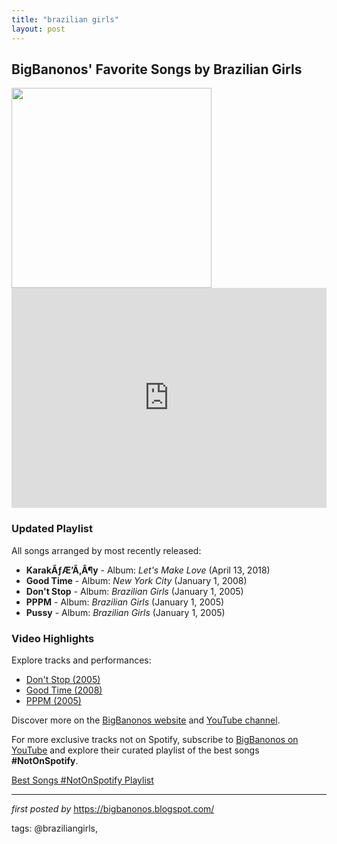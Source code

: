 ```yaml
---
title: "brazilian girls"
layout: post
---
```

<h2>BigBanonos' Favorite Songs by Brazilian Girls</h2>
<div class="separator"><a href="https://lastfm.freetls.fastly.net/i/u/ar0/85ad62d74d4d45ffa60199b8ad8971d5.jpg" ><img alt="" border="0" height="320" data-original-height="400" data-original-width="315" src="https://lastfm.freetls.fastly.net/i/u/ar0/85ad62d74d4d45ffa60199b8ad8971d5.jpg"/></a></div>
<div> <iframe src="https://open.spotify.com/embed/playlist/5ZGTdST88TnLvnDMGbDBTq?utm_source=generator" width="100%" height="352" frameBorder="0" allowfullscreen="" allow="autoplay; clipboard-write; encrypted-media; fullscreen; picture-in-picture" loading="lazy"></iframe>
</div> <h3>Updated Playlist</h3>
<p>All songs arranged by most recently released:</p> <ul> <li><strong>KarakÃƒÆ’Ã‚Â¶y</strong> - Album: <em>Let's Make Love</em> (April 13, 2018)</li> <li><strong>Good Time</strong> - Album: <em>New York City</em> (January 1, 2008)</li> <li><strong>Don't Stop</strong> - Album: <em>Brazilian Girls</em> (January 1, 2005)</li> <li><strong>PPPM</strong> - Album: <em>Brazilian Girls</em> (January 1, 2005)</li> <li><strong>Pussy</strong> - Album: <em>Brazilian Girls</em> (January 1, 2005)</li>
</ul> <h3>Video Highlights</h3>
<p>Explore tracks and performances:</p>
<ul> <li><a href="https://www.youtube.com/watch?v=DONTSTOP" target="_blank">Don't Stop (2005)</a></li> <li><a href="https://www.youtube.com/watch?v=GOODTIME" target="_blank">Good Time (2008)</a></li> <li><a href="https://www.youtube.com/watch?v=PPPM" target="_blank">PPPM (2005)</a></li>
</ul> <p>Discover more on the <a href="https://bigbanonos.blogspot.com/" target="_blank">BigBanonos website</a> and <a href="https://www.youtube.com/@BigBanonos" target="_blank">YouTube channel</a>.</p>


<!--Subscribe and Playlist Links-->
<div>
    <p>For more exclusive tracks not on Spotify, subscribe to <a href="https://www.youtube.com/@BigBanonos" target="_blank">BigBanonos on YouTube</a> and explore their curated playlist of the best songs <strong>#NotOnSpotify</strong>.</p>
    <p><a href="https://www.youtube.com/playlist?list=PLtuNtuTatqI0kFahUCbtbfenC_ET5O_tr" target="_blank">Best Songs #NotOnSpotify Playlist<br /></a></p></div>

<hr />

<p><em>first posted by</em> <a href="https://bigbanonos.blogspot.com/" rel="noopener" target="_new">https://bigbanonos.blogspot.com/</a></p>

<p>tags: @braziliangirls,</p>
